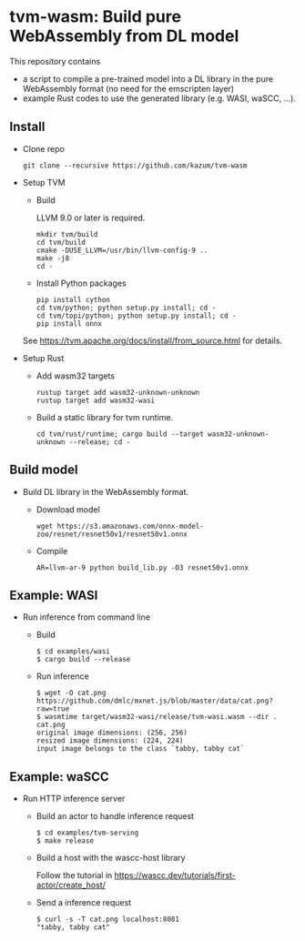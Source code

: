 # tvm-wasm: Build pure WebAssembly from DL model

This repository contains
- a script to compile a pre-trained model into a DL
library in the pure WebAssembly format (no need for the emscripten layer)
- example Rust codes to use the generated library (e.g. WASI, waSCC, ...).

## Install

- Clone repo

  ```
  git clone --recursive https://github.com/kazum/tvm-wasm
  ```

- Setup TVM

  - Build

    LLVM 9.0 or later is required.

    ```
    mkdir tvm/build
    cd tvm/build
    cmake -DUSE_LLVM=/usr/bin/llvm-config-9 ..
    make -j8
    cd -
    ```

  - Install Python packages

    ```
    pip install cython
    cd tvm/python; python setup.py install; cd -
    cd tvm/topi/python; python setup.py install; cd -
    pip install onnx
    ```

  See https://tvm.apache.org/docs/install/from_source.html for details.

- Setup Rust

  - Add wasm32 targets

    ```
    rustup target add wasm32-unknown-unknown
    rustup target add wasm32-wasi
    ```

  - Build a static library for tvm runtime.

    ```
    cd tvm/rust/runtime; cargo build --target wasm32-unknown-unknown --release; cd -
    ```


## Build model

- Build DL library in the WebAssembly format.

  - Download model

    ```
    wget https://s3.amazonaws.com/onnx-model-zoo/resnet/resnet50v1/resnet50v1.onnx
    ```

  - Compile

    ```
    AR=llvm-ar-9 python build_lib.py -O3 resnet50v1.onnx
    ```

## Example: WASI

- Run inference from command line

  - Build
    ```
    $ cd examples/wasi
    $ cargo build --release
    ```

  - Run inference
    ```
    $ wget -O cat.png https://github.com/dmlc/mxnet.js/blob/master/data/cat.png?raw=true
    $ wasmtime target/wasm32-wasi/release/tvm-wasi.wasm --dir . cat.png
    original image dimensions: (256, 256)
    resized image dimensions: (224, 224)
    input image belongs to the class `tabby, tabby cat`
    ```

## Example: waSCC

- Run HTTP inference server

  - Build an actor to handle inference request
    ```
    $ cd examples/tvm-serving
    $ make release
    ```

  - Build a host with the wascc-host library

    Follow the tutorial in https://wascc.dev/tutorials/first-actor/create_host/

  - Send a inference request
    ```
    $ curl -s -T cat.png localhost:8081
    "tabby, tabby cat"
    ```
